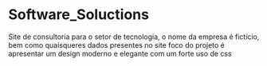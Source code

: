 # Software_Soluctions
Site de consultoria para o setor de tecnologia, o nome da empresa é fictício, bem como quaisqueres dados presentes no site
foco do projeto é apresentar um design moderno e elegante com um forte uso de css

